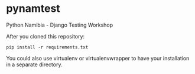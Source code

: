 # pynamtest
Python Namibia - Django Testing Workshop

After you cloned this repository:

```
pip install -r requirements.txt
```

You could also use virtualenv or virtualenvwrapper to have your installation in a separate directory.
